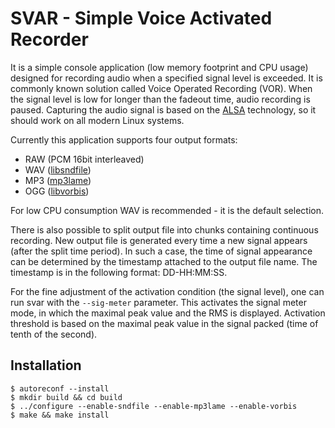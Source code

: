 SVAR - Simple Voice Activated Recorder
======================================

It is a simple console application (low memory footprint and CPU usage) designed for recording
audio when a specified signal level is exceeded. It is commonly known solution called Voice
Operated Recording (VOR). When the signal level is low for longer than the fadeout time, audio
recording is paused. Capturing the audio signal is based on the
[ALSA](http://www.alsa-project.org/) technology, so it should work on all modern Linux systems.

Currently this application supports four output formats:
- RAW (PCM 16bit interleaved)
- WAV ([libsndfile](http://www.mega-nerd.com/libsndfile/))
- MP3 ([mp3lame](http://lame.sourceforge.net/))
- OGG ([libvorbis](http://www.xiph.org/vorbis/))

For low CPU consumption WAV is recommended - it is the default selection.

There is also possible to split output file into chunks containing continuous recording. New
output file is generated every time a new signal appears (after the split time period). In such a
case, the time of signal appearance can be determined by the timestamp attached to the output file
name. The timestamp is in the following format: DD-HH:MM:SS.

For the fine adjustment of the activation condition (the signal level), one can run svar with the
`--sig-meter` parameter. This activates the signal meter mode, in which the maximal peak value and
the RMS is displayed. Activation threshold is based on the maximal peak value in the signal
packed (time of tenth of the second).

Installation
------------

	$ autoreconf --install
	$ mkdir build && cd build
	$ ../configure --enable-sndfile --enable-mp3lame --enable-vorbis
	$ make && make install

